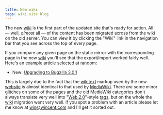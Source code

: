 ```yaml
---
title: New wiki
tags: wiki site blog
---
```


The new [wiki](/wiki/wiki) is the first part of the updated site that's ready for action. All — well, _almost_ all — of the content has been migrated across from the wiki on the old server. You can view it by clicking the "Wiki" link in the navigation bar that you see across the top of every page.

If you compare any given page on the static mirror with the corresponding page in the new [wiki](/wiki/wiki) you'll see that the export/import worked fairly well. Here's an example article selected at random:

-   New: [Upgrading to Bugzilla 3.0.1](/wiki/Upgrading_to_Bugzilla_3.0.1)

This is largely due to the fact that the [wikitext](/wiki/wikitext) markup used by the new [website](/wiki/website) is almost identical to that used by [MediaWiki](/wiki/MediaWiki). There _are_ some minor glitches on some of the pages and the old MediaWiki categories don't always translate very well into "[Web 2.0](/wiki/Web_2.0)"-style [tags](/wiki/tags), but on the whole the [wiki](/wiki/wiki) migration went very well. If you spot a problem with an article please let me know at <win@wincent.com> and I'll get it sorted out.

